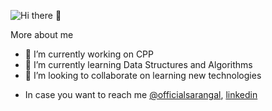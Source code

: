 <!-- ### Hi there 👋 -->
<!-- <h3>Hi, I am Gurpreet </h3> -->

![Hi there 👋](https://media.giphy.com/media/du3J3cXyzhj75IOgvA/giphy.gif)


<!-- **GurpreetSaranagal/GurpreetSaranagal** is a ✨ _special_ ✨ repository because its `README.md` (this file) appears on your GitHub profile. -->

More about me

- 🔭 I’m currently working on CPP
- 🌱 I’m currently learning Data Structures and Algorithms
- 👯 I’m looking to collaborate on learning new technologies
<!-- - 🤔 I’m looking for help with DSA -->
<!-- - 💬 Ask me about ... -->
- In case you want to reach me
[@officialsarangal](https://www.instagram.com/officialsarangral/), [linkedin](https://www.linkedin.com/in/gurpreet-sarangal-b92525219/)
<!-- - 😄 Pronouns: ... -->
<!-- - ⚡ Fun fact: ... -->


